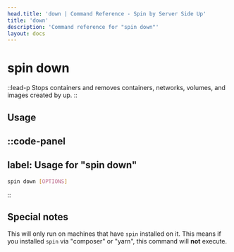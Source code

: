```yaml
---
head.title: 'down | Command Reference - Spin by Server Side Up'
title: 'down'
description: 'Command reference for "spin down"'
layout: docs
---
```

# spin down
::lead-p
Stops containers and removes containers, networks, volumes, and images created by up.
::

## Usage
::code-panel
---
label: Usage for "spin down"
---
```bash
spin down [OPTIONS]
```
::

## Special notes
This will only run on machines that have `spin` installed on it. This means if you installed `spin` via "composer" or "yarn", this command will **not** execute.